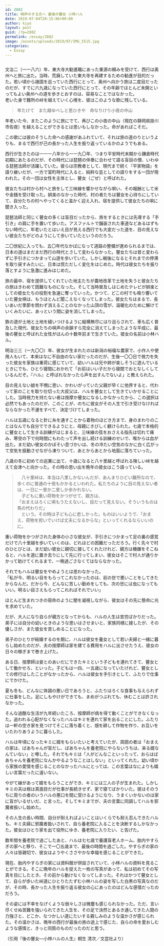```yaml
---
id: 2882
title: 唄声のする方へ 最後の瞽女 小林ハル
date: 2019-07-04T20:15:06+09:00
author: kiyo
layout: post
guid: /?p=2882
permalink: /essay/2882
image: /assets/uploads/2019/07/IMG_5515.jpg
categories:
  - Essay
---
```

<figure class="wp-block-image"><img src="{{ '/assets/uploads/2019/07/IMG_5515.jpg' | relative_url }}" alt="" class="wp-image-2975" srcset="{{ '/assets/uploads/2019/07/IMG_5515.jpg' | relative_url }} 800w, {{ '/assets/uploads/2019/07/IMG_5515-300x225.jpg' | relative_url }} 300w, {{ '/assets/uploads/2019/07/IMG_5515-768x576.jpg' | relative_url }} 768w" sizes="(max-width: 800px) 100vw, 800px" /></figure> 

文治二（一一八六）年、東大寺大勧進職にあった重源の頼みを受けて、西行は奥州へと旅に出た。当時、荒廃していた東大寺を再建するための勧進が目的だった。若い頃から諸国を巡っていた西行にとって、奥州へ向かう旅は二度目だったのだが、すでに六九歳になっていた西行にとって、その年齢でほとんど未開といってもよい奥州への道を歩きとおすのは、容易なことではなかった。  
老いた身で難所の峠を越えていく心境を、彼はこのような歌に残している。

<blockquote class="wp-block-quote">
  <p>
    年たけて　また越ゆべしと思ひきや　命なりけり小夜の中山
  </p>
</blockquote>

年老いた今、またこのように旅にでて、再びこの小夜の中山（現在の静岡県掛川市佐夜）を越えることができるとは思いもしなかった。命があればこそだ。

この歌には彼のそうした命への感謝があふれていて、それは旅の道のりというよりも、まるで西行が己の長かった人生を振り返っているかのようでもある。

西行が生きたのは一一一八年から一一九〇年、つまり平安時代末期から鎌倉時代初期にあたるのだが、その時代には琵琶の伴奏に合わせて語る盲目の僧、いわゆる琵琶法師が活躍していた。彼らは宗教者として、現代まで続く『平家物語』を語り継いだが、一方で室町時代に入ると、純粋な芸としての語りをする一団が現われた。その一団は女性を主体とし、瞽女（ごぜ）と呼ばれた。

彼女たちは村から村へと旅をして三味線を響かせながら唄い、その報酬として米や金銭を受け取った。娯楽のなかった時代、村の者たちは瞽女を心待ちにしていて、自分たちの村へやってくると温かく迎え入れ、宿を提供して彼女たちの唄に聞き入った。

琵琶法師と同じく瞽女の多くは盲目だったから、旅をするときには先導する「手引き」の肩に手を置いて歩いた。アスファルトで舗装された車道などあるはずもない時代に、年老いたとはいえ目が見える西行でも大変だった道を、目の見えない彼女たちがどのようにして歩いていたというのだろう。

二〇世紀に入っても、五〇年代なかばになって道路の整備が進められるまでは、日本の道はまだまだ西行の時代とさして変わらなかった。瞽女たちは昔と変わらずに手引きにつかまって山道を歩いていた。しかし戦後になるとそれまでの停滞を取り戻すみたいに、日本は慌ただしく変化をはじめた。時代は彼女たちを振り落とすように急激に進みはじめた。

旅の最中、宿を提供してくれていた地主たちが農地改革で土地を失うと彼女たちの旅はきわめて困難なものになった。そして当時普及しはじめたテレビが娯楽としての彼女たちの役割を急速に奪っていった。かつて、どこの村でも鳴り響いていた瞽女唄は、もうほとんど聞こえなくなってしまった。彼女たちはまるで、長いあいだ季節を問わず消えることのなかった山頂の雪が、温暖化のために解けていくみたいに、あっという間に姿を消してしまった。

鉄の道が土地と土地を縫いつけるように縦横無尽にはり巡らされて、車も広く普及した現代、彼女たちの唄声の余韻すら完全に消えてしまったような平成に、最後の瞽女と呼ばれた女性がほんの十数年前まで生きていた。彼女の名前は小林ハル。

明治三三（一九〇〇）年、彼女が生まれたのは新潟の裕福な農家で、小作人や使用人もいて、本来はなに不自由のない家だったのだが、生後一〇〇日で視力を失った彼女を家族は重荷に感じていて、幼いハルは兄や姉が楽しそうに遊んでいるときにでも、ひとり寝間におかれて「お前はいい子だから寝間でおとなしくしているんだぞ。『ハル』と呼ばれなかったら声を出すんでないよ」と教えられた。

目の見えない娘を不憫に思い、かわいがっていた父親が早くに他界すると、代わって家のことを取り仕切った大叔父は、ハルを瞽女として生きていかせることにした。当時視力を持たない者は按摩か瞽女になるしかなかったから、この選択は必然でもあったのだが、このことが、のちに彼女がその人生で引き受けなければならなかった不運をすべて、決定づけてしまった。

ハルは五歳になると針に糸を通すことから着物のほどき方まで、身のまわりのことはなんでも自分でできるようにと、母親にきびしく躾けられた。七歳で本格的に瞽女として生きる訓練がはじまると、三味線の弦をおさえる指先は切れて痛み、寒空の下で何時間にもわたって声を出し続ける訓練のせいで、喉からは血が出た。まだ幼い彼女のかぼそい息づかいは、冬の冷たい空気のなかに白く広がって空気を振動させながら凍りついて、あとからあとから地面に落ちていった。

八歳の冬に初めての巡業に出て、十歳になると八十里越と呼ばれる険しい峠を越えて会津へと向かった。その時の思い出を晩年の彼女はこう語っている。

<blockquote class="wp-block-quote">
  <p>
    　八十里峠は、本当は八里しかないんだが、あんまりひどい難所なので、歩くのに普通の十倍もかかるといわれた。私たちのように目の見えない者は、一日に一里か二里しか歩かれない。<br /> 　子どもに重い荷物をかつがせて、親方は、<br /> 「おまえはろくに唄もうたえないし、目だって見えない。そういうものは馬の代わりだ」<br /> 　という。その時は子ども心に悲しかった。ものはいいようで、「おまえ、荷物を担いでいけば丈夫になるからな」といってくれるならいいのに。
  </p>
</blockquote>

重い荷物をかつがされた身体の小さな彼女が、手引きにつかまって足の裏の感覚だけで八十里越を歩いていくのは、どれほどの困難だっただろう。行く先々で村のひとびとは、まだ幼い彼女に親切に接してくれたけれど、親方は機嫌をそこねると、ハルを道に置き去りにして先に行ってしまい、彼女はそこで村人が通りかかって助けてくれるまで、一晩過ごさなくてはならなかった。

それでもハルは瞽女をやめようとは思わなかった。  
「私が今、明るい目をもらってこれなかったのは、前の世で悪いことをしてきたからなんだ。だから今、どんなに苦しい勤めをしても、次の世には虫になってもいい。明るい目さえもらってこれればそれでいい」

ほとんど生まれつきの宿命のように闇を凝視しながら、彼女はその先に懸命に光を求めていた。

だが、大人になり自らが親方となってからも、ハルの人生は苦労ばかりだった。弟子には自分の幼いときのような思いはさせまいと、家族同様に接したが、その優しさが、また彼女を苦しめることになった。

弟子のひとりが結婚するのを期に、ハルは彼女を養女として若い夫婦と一緒に暮らし始めたのだが、夫の按摩師は家を建てる費用をハルに出させたうえ、彼女の日々の稼ぎまで巻き上げた。

ある日、按摩師は妾とのあいだにできたキミという子どもを連れてきて、瞽女として働かせろ、といった。子どもは一四、一五歳になっていたけれど、瞽女としての修行はしたことがなかったから、ハルは彼女を手引きとして、ふたりで仕事にでかけた。

夏も冬も、どんなに体調の悪い日であろうと、ふたりはろくな食事も与えられずに仕事をした。足にしもやけができても、まめがつぶれても、休むことは許されなかった。

そんな過酷な生活が九年続いたころ、按摩師が病を得て動くことができなくなった。追われる心配がなくなったハルはキミを連れて家を出ることにした。ふたりは一軒の空き家を見つけてそこに落ち着くと、畑を耕して作物を作り、お互いをいたわりあうように暮らした。

ハルは年頃になったキミに婿をもらいたいと考えていたが、周囲の者は「おまえの家は、ばあちゃんが盲だし、ばあちゃんを養老院にやらないうちは、来る婿なんていない」と噂した。それでもキミは「人がどんなこといったって、おらはばあちゃんを養老院になんかやるようなことはしない」といってくれた。幼い頃から家族の愛情を感じることのなかったハルにとっては、この言葉はなによりも嬉しい言葉だったに違いない。

やがて縁があって婿をもらうことができ、キミには三人の子が生まれた。しかしキミの夫は根は真面目だが仕事が長続きせず、家で寝てばかりいた。彼はそのうちに周りの者のいうハルの悪口を間に受けるようになり、うまくいかないのは家に盲がいるせいだ、と言った。そしてキミまでが、夫の言葉に同調してハルを邪魔者扱いし始めた。

その人生の長い時間、自分が耐えればよいことはいくらでも耐え忍んできたハルも、キミ夫婦に邪魔者扱いされて、自ら養老院に入ることを決断するしかなかった。彼女はひとり家を出て役所にゆき、養老院に入りたい、と告げた。

数年間を養老院で過ごしたあと、ハルは七七歳で養護盲老人ホーム、胎内やすらぎの家へと移り、そこで一〇五歳まで、最後の時間を過ごした。やすらぎの家の人々は皆親切で、彼女はようやくささやかな幸福を感じることができた。

現在、胎内やすらぎの家には資料館が併設されていて、小林ハルの資料を見ることができる。そこに晩年のハルを捉えた一枚の写真があって、私は初めてその写真を目にしたとき、その前から動けなくなってしまった。それはかつて瞽女として、自らが歩いた峠道にひとりたたずむ小林ハルの姿を写した白黒の写真なのだが、その時、長かった人生を振り返る彼女の心にあったのはどんな感情だったのだろう。

その姿には不幸をなげくような弱々しさは微塵も感じられなかった。ただ、言い尽くせぬ苦難を強いられてきた人生を、その足で決然とあるき通してきた人間の力強さと、どこか、なつかしい道にたいする親しみのような温かさが感じられた。その温かさは、晩年の西行が最後の旅の途上で感じた、自らの命を愛おしむような感情と、きっと同質のものだったのだと思う。

（引用『後の瞽女―小林ハルの人生』桐生 清次／文芸社より）
